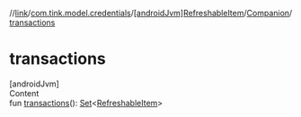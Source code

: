 //[link](../../../index.md)/[com.tink.model.credentials](../../index.md)/[[androidJvm]RefreshableItem](../index.md)/[Companion](index.md)/[transactions](transactions.md)



# transactions  
[androidJvm]  
Content  
fun [transactions](transactions.md)(): [Set](https://kotlinlang.org/api/latest/jvm/stdlib/kotlin.collections/-set/index.html)<[RefreshableItem](../index.md)>  



